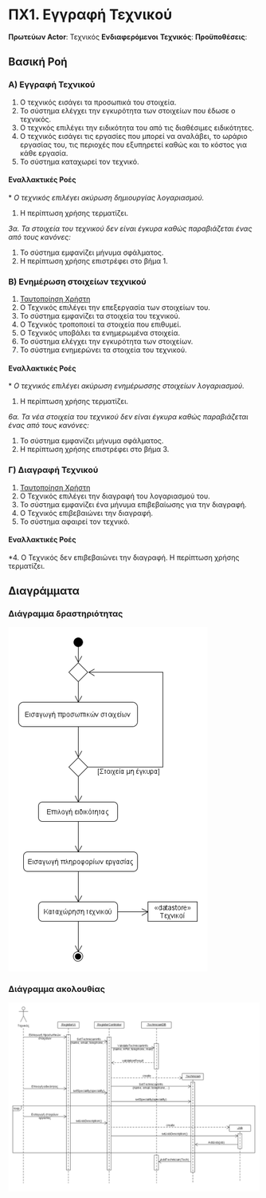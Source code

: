 # ΠΧ1. Εγγραφή Τεχνικού

**Πρωτεύων Actor**: Τεχνικός
**Ενδιαφερόμενοι**
**Τεχνικός**:
**Προϋποθέσεις**: 

## Βασική Ροή

### Α) Εγγραφή Τεχνικού
1. Ο τεχνικός εισάγει τα προσωπικά του στοιχεία.
2. Το σύστημα ελέγχει την εγκυρότητα των στοιχείων που έδωσε ο τεχνικός.
3. Ο τεχνκός επιλέγει την ειδικότητα του από τις διαθέσιμες ειδικότητες.
4. Ο τεχνικός εισάγει τις εργασίες που μπορεί να αναλάβει, το ωράριο εργασίας του, τις περιοχές που εξυπηρετεί καθώς και το κόστος για κάθε εργασία.
5. Το σύστημα καταχωρεί τον τεχνικό.

#### Εναλλακτικές Ροές

\* *Ο τεχνικός επιλέγει ακύρωση δημιουργίας λογαριασμού.*
1. Η περίπτωση χρήσης τερματίζει.

*3α. Τα στοιχεία του τεχνικού δεν είναι έγκυρα καθώς παραβιάζεται ένας από τους κανόνες:*
1. Το σύστημα εμφανίζει μήνυμα σφάλματος.
2. Η περίπτωση χρήσης επιστρέφει στο βήμα 1.

### Β) Ενημέρωση στοιχείων τεχνικού
1. [Ταυτοποίηση Χρήστη](uc8-validate-user.md)
2. Ο Τεχνικός επιλέγει την επεξεργασία των στοιχείων του.
3. Το σύστημα εμφανίζει τα στοιχεία του τεχνικού.
4. Ο Τεχνικός τροποποιεί τα στοιχεία που επιθυμεί.
5. Ο Τεχνικός υποβάλει τα ενημερωμένα στοιχεία.
6. Το σύστημα ελέγχει την εγκυρότητα των στοιχείων.
7. Το σύστημα ενημερώνει τα στοιχεία του τεχνικού.

#### Εναλλακτικές Ροές

\* *Ο τεχνικός επιλέγει ακύρωση ενημέρωσσης στοιχείων λογαριασμού.*
1. Η περίπτωση χρήσης τερματίζει.

*6α. Τα νέα στοιχεία του τεχνικού δεν είναι έγκυρα καθώς παραβιάζεται ένας από τους κανόνες:*
1. Το σύστημα εμφανίζει μήνυμα σφάλματος.
2. Η περίπτωση χρήσης επιστρέφει στο βήμα 3.

### Γ) Διαγραφή Τεχνικού
1. [Ταυτοποίηση Χρήστη](uc8-validate-user.md)
2. Ο Τεχνικός επιλέγει την διαγραφή του λογαριασμού του.
3. Το σύστημα εμφανίζει ένα μήνυμα επιβεβαίωσης για την διαγραφή.
4. Ο Τεχνικός επιβεβαιώνει την διαγραφή.
5. Το σύστημα αφαιρεί τον τεχνικό.

#### Εναλλακτικές Ροές
*4. Ο Τεχνικός δεν επιβεβαιώνει την διαγραφή.
Η περίπτωση χρήσης τερματίζει.

## Διαγράμματα

### Διάγραμμα δραστηριότητας

![Activity diagram](diagrams/uc1-activity.png)

### Διάγραμμα ακολουθίας 

![Sequence diagram](diagrams/sq1-tech-reg.png)
